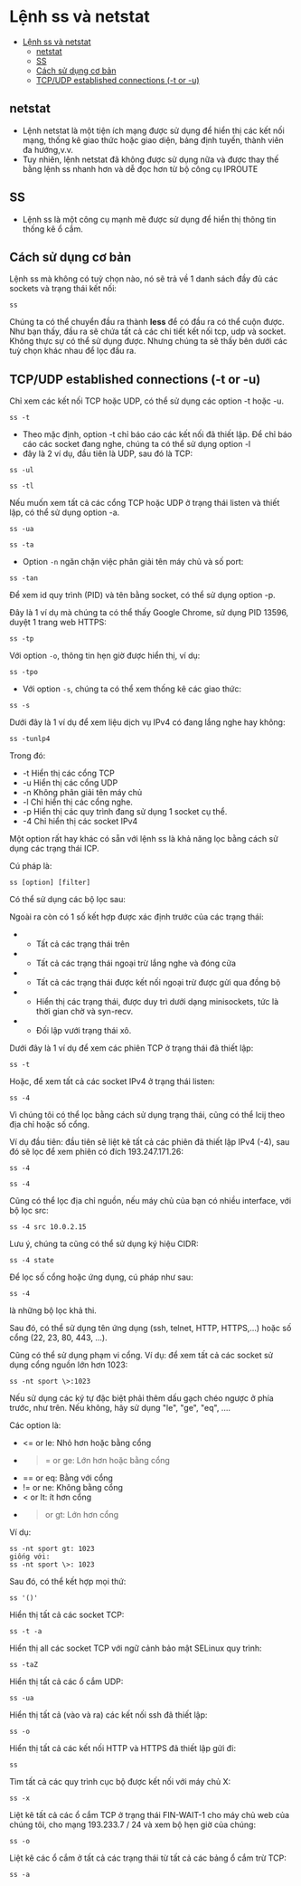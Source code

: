 # Lệnh ss và netstat

- [Lệnh ss và netstat](#lệnh-ss-và-netstat)
  - [netstat](#netstat)
  - [SS](#ss)
  - [Cách sử dụng cơ bản](#cách-sử-dụng-cơ-bản)
  - [TCP/UDP established connections (-t or -u)](#tcpudp-established-connections--t-or--u)

## netstat
- Lệnh netstat là một tiện ích mạng được sử dụng để hiển thị các kết nối mạng, thống kê giao thức hoặc giao diện, bảng định tuyến, thành viên đa hướng,v.v.
- Tuy nhiên, lệnh netstat đã không được sử dụng nữa và được thay thế bằng lệnh ss nhanh hơn và dễ đọc hơn từ bộ công cụ IPROUTE

## SS
- Lệnh ss là một công cụ mạnh mẽ được sử dụng để hiển thị thông tin thống kê ổ cắm.

## Cách sử dụng cơ bản
Lệnh ss mà không có tuỳ chọn nào, nó sẽ trả về 1 danh sách đầy đủ các sockets và trạng thái kết nối:

```
ss
```

Chúng ta có thể chuyển đầu ra thành **less** để có đầu ra có thể cuộn được. Như bạn thấy, đầu ra sẽ chứa tất cả các chi tiết kết nối tcp, udp và socket. Không thực sự có thể sử dụng được. Nhưng chúng ta sẽ thấy bên dưới các tuỳ chọn khác nhau để lọc đầu ra.

## TCP/UDP established connections (-t or -u)
Chỉ xem các kết nối TCP hoặc UDP, có thể sử dụng các option -t hoặc -u.

```
ss -t
```

- Theo mặc định, option -t chỉ báo cáo các kết nối đã thiết lập. Để chỉ báo cáo các socket đang nghe, chúng ta có thể sử dụng option -l
- đây là 2 ví dụ, đầu tiên là UDP, sau đó là TCP:

```
ss -ul

ss -tl
```

Nếu muốn xem tất cả các cổng TCP hoặc UDP ở trạng thái listen và thiết lập, có thể sử dụng option -a.

```
ss -ua

ss -ta
```


- Option ``-n`` ngăn chặn việc phân giải tên máy chủ và số port:

```
ss -tan
```

Để xem id quy trình (PID) và tên bằng socket, có thể sử dụng option -p.

Đây là 1 ví dụ mà chúng ta có thể thấy Google Chrome, sử dụng PID 13596, duyệt 1 trang web HTTPS:

```
ss -tp
```


Với option ``-o``, thông tin hẹn giờ được hiển thị, ví dụ:
```
ss -tpo
```


- Với option ``-s``, chúng ta có thể xem thống kê các giao thức:

```
ss -s
```

Dưới đây là 1 ví dụ để xem liệu dịch vụ IPv4 có đang lắng nghe hay không:
```
ss -tunlp4
```
Trong đó:
- -t Hiển thị các cổng TCP
- -u Hiển thị các cổng UDP
- -n Không phân giải tên máy chủ
- -l Chỉ hiển thị các cổng nghe.
- -p Hiển thị các quy trình đang sử dụng 1 socket cụ thể.
- -4 Chỉ hiển thị các socket IPv4


Một option rất hay khác có sẵn với lệnh ss là khả năng lọc bằng cách sử dụng các trạng thái ICP.

Cú pháp là:
```
ss [option] [filter]
```

Có thể sử dụng các bộ lọc sau:


Ngoài ra còn có 1 số kết hợp được xác định trước của các trạng thái:
- - Tất cả các trạng thái trên
- - Tất cả các trạng thái ngoại trừ lắng nghe và đóng cửa
- - Tất cả các trạng thái được kết nối ngoại trừ được gửi qua đồng bộ
- - Hiển thị các trạng thái, được duy trì dưới dạng minisockets, tức là thời gian chờ và syn-recv.
- - Đối lập vưới trạng thái xô.

Dưới đây là 1 ví dụ để xem các phiên TCP ở trạng thái đã thiết lập:
```
ss -t 
```
Hoặc, để xem tất cả các socket IPv4 ở trạng thái listen:
```
ss -4
```

Vì chúng tôi có thể lọc bằng cách sử dụng trạng thái, cũng có thể lcij theo địa chỉ hoặc số cổng.

Ví dụ đầu tiên: đầu tiên sẽ liệt kê tất cả các phiên đã thiết lập IPv4 (-4), sau đó sẽ lọc để xem phiên có đích 193.247.171.26:
```
ss -4

ss -4
```


Cũng có thể lọc địa chỉ nguồn, nếu máy chủ của bạn có nhiều interface, với bộ lọc src:
```
ss -4 src 10.0.2.15
```
Lưu ý, chúng ta cũng có thể sử dụng ký hiệu CIDR:
```
ss -4 state
```

Để lọc số cổng hoặc ứng dụng, cú pháp như sau:

```
ss -4
```
 là những bộ lọc khả thi.

Sau đó, có thể sử dụng tên ứng dụng (ssh, telnet, HTTP, HTTPS,...) hoặc số cổng (22, 23, 80, 443, ...).

Cũng có thể sử dụng phạm vi cổng. Ví dụ: để xem tất cả các socket sử dụng cổng nguồn lớn hơn 1023:

```
ss -nt sport \>:1023
```

Nếu sử dụng các ký tự đặc biệt phải thêm dấu gạch chéo ngược ở phía trước, như trên. Nếu không, hãy sử dụng "le", "ge", "eq", ....

Các option là:
- <= or le: Nhỏ hơn hoặc bằng cổng
- >= or ge: Lớn hơn hoặc bằng cổng
- == or eq: Bằng với cổng
- != or ne: Không bằng cổng
- < or lt: ít hơn cổng
- > or gt: Lớn hơn cổng

Ví dụ:
```
ss -nt sport gt: 1023
giống với:
ss -nt sport \>: 1023
```

Sau đó, có thể kết hợp mọi thứ:
```
ss '()'
```

Hiển thị tất cả các socket TCP:
```
ss -t -a
```

Hiển thị all các socket TCP với ngữ cảnh bảo mật SELinux quy trình:
```
ss -taZ
```

Hiển thị tất cả các ổ cắm UDP:
```
ss -ua
```

Hiển thị tất cả (vào và ra) các kết nối ssh đã thiết lập:
```
ss -o
```

Hiển thị tất cả các kết nối HTTP và HTTPS đã thiết lập gửi đi:
```
ss
```
Tìm tất cả các quy trình cục bộ được kết nối với máy chủ X:
```
ss -x
```

Liệt kê tất cả các ổ cắm TCP ở trạng thái FIN-WAIT-1 cho máy chủ web của chúng tôi, cho mạng 193.233.7 / 24 và xem bộ hẹn giờ của chúng:

```
ss -o
```

Liệt kê các ổ cắm ở tất cả các trạng thái từ tất cả các bảng ổ cắm trừ TCP:
```
ss -a
```